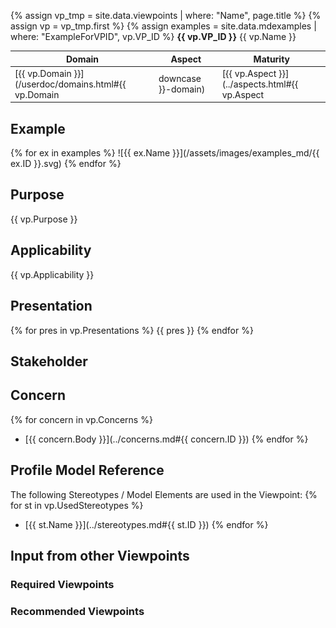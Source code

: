 {% assign vp_tmp = site.data.viewpoints | where: "Name", page.title %}
{% assign vp = vp_tmp.first %}
{% assign examples = site.data.mdexamples | where: "ExampleForVPID", vp.VP_ID %}
**{{ vp.VP_ID }}** {{ vp.Name }}

|**Domain**|**Aspect**|**Maturity**|
| --- | --- | --- |
|[{{ vp.Domain }}](/userdoc/domains.html#{{ vp.Domain | downcase }}-domain)|[{{ vp.Aspect }}](../aspects.html#{{ vp.Aspect | downcase | replace: " ","-" | replace: "&",""}}-aspect)|![{{ vp.Maturity }}](/diagrams/Symbol_confirmed.png )[released](../maturity.html#released)|

## Example
{% for ex in examples %}
![{{ ex.Name }}](/assets/images/examples_md/{{ ex.ID }}.svg)
{% endfor %}

## Purpose
{{ vp.Purpose }}
## Applicability
{{ vp.Applicability }}
## Presentation
{% for pres in vp.Presentations %}
{{ pres }}
{% endfor %}
## Stakeholder
## Concern
{% for concern in vp.Concerns %}
* [{{ concern.Body }}](../concerns.md#{{ concern.ID }})
{% endfor %}
## Profile Model Reference
The following Stereotypes / Model Elements are used in the Viewpoint:
{% for st in vp.UsedStereotypes %}
* [{{ st.Name }}](../stereotypes.md#{{ st.ID }})
{% endfor %}
## Input from other Viewpoints
### Required Viewpoints
### Recommended Viewpoints
